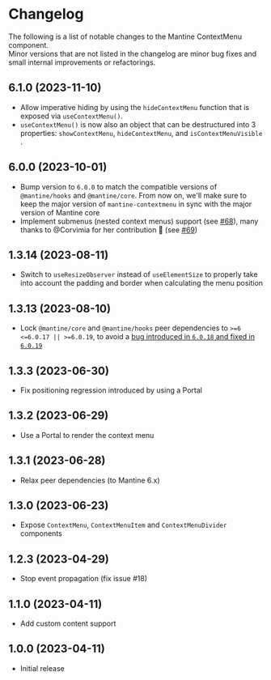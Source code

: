 # Changelog

The following is a list of notable changes to the Mantine ContextMenu component.  
Minor versions that are not listed in the changelog are minor bug fixes and small internal improvements or refactorings.

## 6.1.0 (2023-11-10)

- Allow imperative hiding by using the `hideContextMenu` function that is exposed via `useContextMenu()`.
- `useContextMenu()` is now also an object that can be destructured into 3 properties: `showContextMenu`, `hideContextMenu`, and `isContextMenuVisible `.

## 6.0.0 (2023-10-01)

- Bump version to `6.0.0` to match the compatible versions of `@mantine/hooks` and `@mantine/core`. From now on, we'll make sure to keep the major version of `mantine-contextmenu` in sync with the major version of Mantine core
- Implement submenus (nested context menus) support (see [#68](https://github.com/icflorescu/mantine-contextmenu/issues/68)), many thanks to @Corvimia for her contribution 🙏 (see [#69](https://github.com/icflorescu/mantine-contextmenu/pull/69))

## 1.3.14 (2023-08-11)

- Switch to `useResizeObserver` instead of `useElementSize` to properly take into account the padding and border when calculating the menu position

## 1.3.13 (2023-08-10)

- Lock `@mantine/core` and `@mantine/hooks` peer dependencies to `>=6 <=6.0.17 || >=6.0.19`, to avoid a [bug introduced in `6.0.18` and fixed in `6.0.19`](https://github.com/mantinedev/mantine/pull/4512)

## 1.3.3 (2023-06-30)

- Fix positioning regression introduced by using a Portal

## 1.3.2 (2023-06-29)

- Use a Portal to render the context menu

## 1.3.1 (2023-06-28)

- Relax peer dependencies (to Mantine 6.x)

## 1.3.0 (2023-06-23)

- Expose `ContextMenu`, `ContextMenuItem` and `ContextMenuDivider` components

## 1.2.3 (2023-04-29)

- Stop event propagation (fix issue #18)

## 1.1.0 (2023-04-11)

- Add custom content support

## 1.0.0 (2023-04-11)

- Initial release

